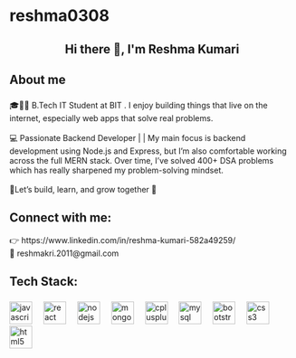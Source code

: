 # reshma0308


###

<h2 align="center">Hi there 👋, I'm Reshma Kumari</h2>

###

<h2 align="left">About me</h2>

###

<p align="left">🎓🙋‍♀️ B.Tech IT Student at BIT . I enjoy building things that live on the internet, especially web apps that solve real problems.<br><br>  💻 Passionate Backend Developer | | My main focus is backend development using Node.js and Express, but I’m also comfortable working across the full MERN stack. Over time, I’ve solved 400+ DSA problems which has really sharpened my problem-solving mindset.<br><br>🌱Let’s build, learn, and grow together 🚀</p>

###

<h2 align="left">Connect with me:</h2> 👉 https://www.linkedin.com/in/reshma-kumari-582a49259/ 
<br>
📩 reshmakri.2011@gmail.com

###

<h2 align="left">Tech Stack:</h2>

###

<div align="left">
  <img src="https://cdn.jsdelivr.net/gh/devicons/devicon/icons/javascript/javascript-original.svg" height="40" alt="javascript logo"  />
  <img width="12" />
  <img src="https://cdn.jsdelivr.net/gh/devicons/devicon/icons/react/react-original.svg" height="40" alt="react logo"  />
  <img width="12" />
  <img src="https://cdn.jsdelivr.net/gh/devicons/devicon/icons/nodejs/nodejs-original.svg" height="40" alt="nodejs logo"  />
  <img width="12" />
  <img src="https://cdn.jsdelivr.net/gh/devicons/devicon/icons/mongodb/mongodb-original.svg" height="40" alt="mongodb logo"  />
  <img width="12" />
  <img src="https://cdn.jsdelivr.net/gh/devicons/devicon/icons/cplusplus/cplusplus-original.svg" height="40" alt="cplusplus logo"  />
  <img width="12" />
  <img src="https://cdn.jsdelivr.net/gh/devicons/devicon/icons/mysql/mysql-original.svg" height="40" alt="mysql logo"  />
  <img width="12" />
  <img src="https://cdn.jsdelivr.net/gh/devicons/devicon/icons/bootstrap/bootstrap-original.svg" height="40" alt="bootstrap logo"  />
  <img width="12" />
  <img src="https://cdn.jsdelivr.net/gh/devicons/devicon/icons/css3/css3-original.svg" height="40" alt="css3 logo"  />
  <img width="12" />
  <img src="https://cdn.jsdelivr.net/gh/devicons/devicon/icons/html5/html5-original.svg" height="40" alt="html5 logo"  />
</div>

###
